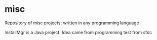 misc
====
Repository of misc projects; written in any programming language

InstallMgr is a Java project. Idea came from programming test from sfdc
